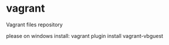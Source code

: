 # vagrant
Vagrant files repository

please on windows install:
vagrant plugin install vagrant-vbguest
